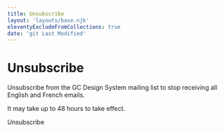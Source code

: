 ```yaml
---
title: Unsubscribe
layout: 'layouts/base.njk'
eleventyExcludeFromCollections: true
date: 'git Last Modified'
---
```


# Unsubscribe

Unsubscribe from the GC Design System mailing list to stop receiving all English and French emails. 

It may take up to 48 hours to take effect.

<form class="my-600 unsubscribe-form" name="unsubscribeEN" method="post" action="/api/submission">
  <input type="hidden" name="form-name" value="unsubscribeEN" />
  <input name="honeypot" type="text" aria-label="bot" hidden/>
  <input type="hidden" name="unsubscribe" value="true" />

  <gcds-input type="email" name="email" input-id="email" label="Email address" hint="Enter the email address you want to remove from the mailing list." autocomplete="email" required></gcds-input>

  <gcds-button button-role="primary" type="submit">
    Unsubscribe
  </gcds-button>
</form>